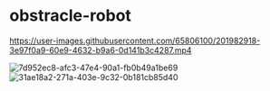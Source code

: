 # obstracle-robot

https://user-images.githubusercontent.com/65806100/201982918-3e97f0a9-60e9-4632-b9a6-0d141b3c4287.mp4

![7d952ec8-afc3-47e4-90a1-fb0b49a1be69](https://user-images.githubusercontent.com/65806100/201982954-9dd85321-3c09-430c-b3d4-0e2eff7f390d.jpg)
![31ae18a2-271a-403e-9c32-0b181cb85d40](https://user-images.githubusercontent.com/65806100/201982992-c33b8672-21a3-4618-8d9c-76efd8eef6b8.jpg)
